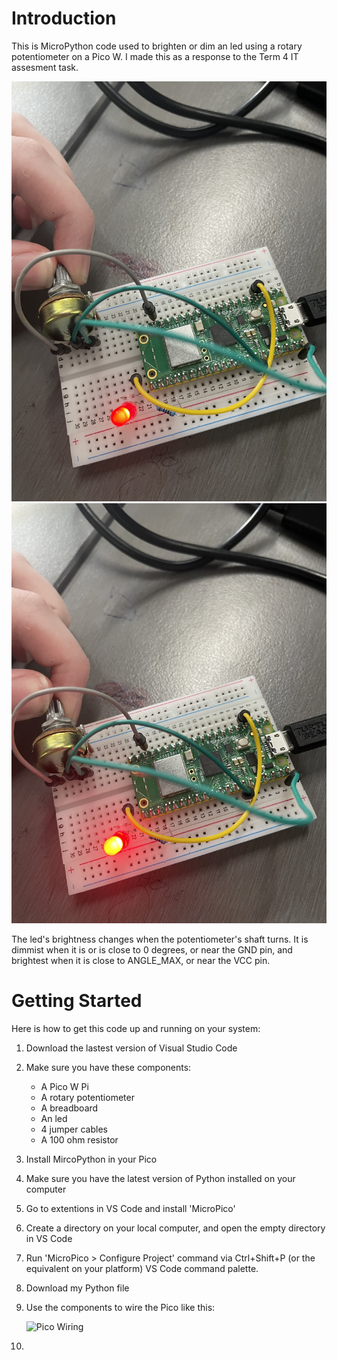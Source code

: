 # Introduction
This is MicroPython code used to brighten or dim an led using a rotary potentiometer on a Pico W. I made this as a response to the Term 4 IT assesment task.

![Led Dimmer](LedBrightnessControllerDim.jpg)
![Led Dimmer](LedBrightnessControllerBright.jpg)

The led's brightness changes when the potentiometer's shaft turns. It is dimmist when it is or is close to 0 degrees, or near the GND pin, and brightest when it is close to ANGLE_MAX, or near the VCC pin.

# Getting Started
Here is how to get this code up and running on your system:
1. Download the lastest version of Visual Studio Code
2. Make sure you have these components:
   - A Pico W Pi
   - A rotary potentiometer
   - A breadboard
   - An led
   - 4 jumper cables
   - A 100 ohm resistor
3. Install MircoPython in your Pico
4. Make sure you have the latest version of Python installed on your computer
5. Go to extentions in VS Code and install 'MicroPico'
6. Create a directory on your local computer, and open the empty directory in VS Code
7. Run 'MicroPico > Configure Project' command via Ctrl+Shift+P (or the equivalent on your platform) VS Code command palette.
8. Download my Python file
9. Use the components to wire the Pico like this:
    
    ![Pico Wiring](IotProjectWiring.jpg)

10. 
